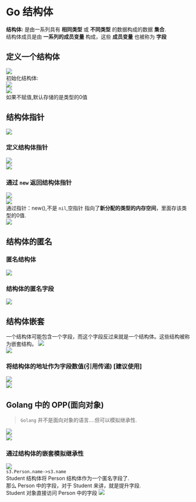 # Go 结构体
**结构体:** 是由一系列具有 **相同类型** 或 **不同类型** 的数据构成的数据 **集合**.  
结构体成员是由 **一系列的成员变量** 构成，这些 **成员变量** 也被称为 **字段**

## 定义一个结构体
![](img/struct-1.png)  
初始化结构体:  
![](img/struct-2.png)  
![](img/struct-3.png)  
如果不赋值,默认存储的是类型的0值

## 结构体指针
![](img/struct-4.png)  

### 定义结构体指针
![](img/struct-5.png)  
![](img/struct-6.png)  

### 通过 `new` 返回结构体指针
![](img/struct-7.png)  
![](img/struct-8.png)  
通过指针：new(),不是 `nil`,空指针
指向了**新分配的类型的内存空间**，里面存该类型的0值.  
![](img/struct-10.png)  

## 结构体的匿名

### 匿名结构体
![](img/struct-11.png)  

### 结构体的匿名字段
![](img/struct-12.png)  

## 结构体嵌套
一个结构体可能包含一个字段，而这个字段反过来就是一个结构体。这些结构被称为嵌套结构。
![](img/struct-13.png)  
![](img/struct-14.png)  

### 将结构体的地址作为字段数值(引用传递) [建议使用]
![](img/struct-16.png)  
![](img/struct-15.png)  

## Golang 中的 OPP(面向对象)
> `Golang` 并不是面向对象的语言....但可以模拟继承性.

![](img/struct-17.png)  
![](img/struct-18.png)  

### 通过结构体的嵌套模拟继承性
![](img/struct-19.png)  
`s3.Person.name->s3.name`  
Student 结构体将 Person 结构体作为一个匿名字段了.  
那么 Person 中的字段，对于 Student 来讲，就是提升字段.  
Student 对象直接访问 Person 中的字段
![](img/struct-20.png)  